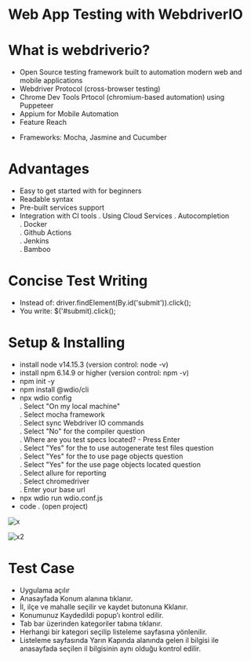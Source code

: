 # Web App Testing with WebdriverIO



# What is webdriverio?
* Open Source testing framework built to automation modern web and mobile applications
* Webdriver Protocol (cross-browser testing)
* Chrome Dev Tools Prtocol (chromium-based automation) using Puppeteer
* Appium for Mobile Automation
* Feature Reach
- Frameworks: Mocha, Jasmine and Cucumber

# Advantages
* Easy to get started with for beginners
* Readable syntax
* Pre-built services support
* Integration with CI tools
. Using Cloud Services
. Autocompletion<br>
. Docker<br>
. Github Actions<br>
. Jenkins<br>
. Bamboo<br>

# Concise Test Writing
* Instead of:
driver.findElement(By.id('submit')).click();
* You write:
$('#submit).click();

# Setup & Installing
* install node v14.15.3  (version control: node -v)
* install npm 6.14.9 or higher (version control: npm -v)
* npm init -y
* npm install @wdio/cli
* npx wdio config<br>
. Select "On my local machine"<br>
. Select mocha framework<br>
. Select sync Webdriver IO commands<br>
. Select "No" for the compiler question<br>
. Where are you test specs located? - Press Enter<br>
. Select "Yes" for the to use autogenerate test files question<br>
. Select "Yes" for the to use page objects question<br>
. Select "Yes" for the use page objects located question<br>
. Select allure for reporting <br>
. Select chromedriver<br>
. Enter your base url<br>
* npx wdio run wdio.conf.js
* code . (open project)

![x](https://user-images.githubusercontent.com/75911392/183310521-16a74559-ca6c-4d84-84d9-1ccb689faf09.PNG)

![x2](https://user-images.githubusercontent.com/75911392/183310524-7dff26b9-7c51-4f55-be98-c081a21d2553.PNG)

# Test Case

* Uygulama açılır
* Anasayfada Konum alanına tıklanır.
* İl, ilçe ve mahalle seçilir ve kaydet butonuna Kklanır.
* Konumunuz Kaydedildi popup’ı kontrol edilir.
* Tab bar üzerinden kategoriler tabına tıklanır.
* Herhangi bir kategori seçilip listeleme sayfasına yönlenilir.
* Listeleme sayfasında Yarın Kapında alanında gelen il bilgisi ile anasayfada seçilen il bilgisinin aynı olduğu kontrol edilir.


